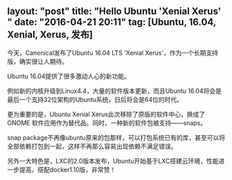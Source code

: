 layout: "post"
title: "Hello Ubuntu 'Xenial Xerus' "
date: "2016-04-21 20:11"
tag: [Ubuntu, 16.04, Xenial, Xerus, 发布]
---


今天，Canonical发布了Ubuntu 16.04 LTS 'Xenial Xerus'，作为一个长期支持版，确实很让人期待。


Ubuntu 16.04提供了很多激动人心的新功能。

例如新的内核升级到Linux4.4，大量的软件版本更新，而且Ubuntu 16.04将会是最后一个支持32位架构的Ubuntu系统，日后将会是64位的时代。

<!--more-->


更为重要的是，Ubuntu Xenial Xerus此次移除了原版的软件中心，换成了GNOME 软件应用作为替代品。同时，一种新的软件包被支持——snaps。

snap package不再像ubuntu原来的包那样，可以打包系统已有的库，甚至可以将全部依赖打包到一起，这样不再那么容易出现依赖不满足错误。

另外一大特色是，LXC的2.0版本发布，Ubuntu开始基于LXC搭建云环境，性能进一步提高，搭配docker1.10版，非常赞！
